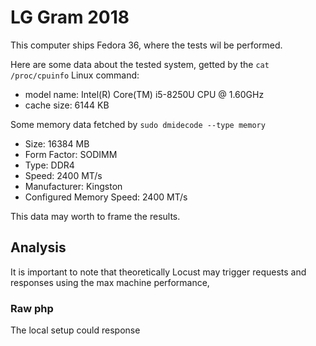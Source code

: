 # LG Gram 2018

This computer ships Fedora 36, where the tests wil be performed.

Here are some data about the tested system, getted by the `cat /proc/cpuinfo` Linux command:

* model name: Intel(R) Core(TM) i5-8250U CPU @ 1.60GHz
* cache size: 6144 KB

Some memory data fetched by `sudo dmidecode --type memory`

* Size: 16384 MB
* Form Factor: SODIMM
* Type: DDR4
* Speed: 2400 MT/s
* Manufacturer: Kingston
* Configured Memory Speed: 2400 MT/s

This data may worth to frame the results.

## Analysis

It is important to note that theoretically Locust may trigger requests and responses using the max machine performance, 

### Raw php

The local setup could response

